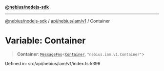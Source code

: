 [**@nebius/nodejs-sdk**](../../../../../README.md)

***

[@nebius/nodejs-sdk](../../../../../README.md) / [api/nebius/iam/v1](../README.md) / Container

# Variable: Container

> **Container**: [`MessageFns`](../../../../../runtime/protos/core/interfaces/MessageFns.md)\<[`Container`](../interfaces/Container.md), `"nebius.iam.v1.Container"`\>

Defined in: src/api/nebius/iam/v1/index.ts:5396
